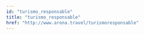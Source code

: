 ```yaml
---
id: "turismo_responsable"
title: "turismo_responsable"
href: "http://www.arona.travel/turismoresponsable"
---
```

<app-chessboard-nav></app-chessboard-nav>

